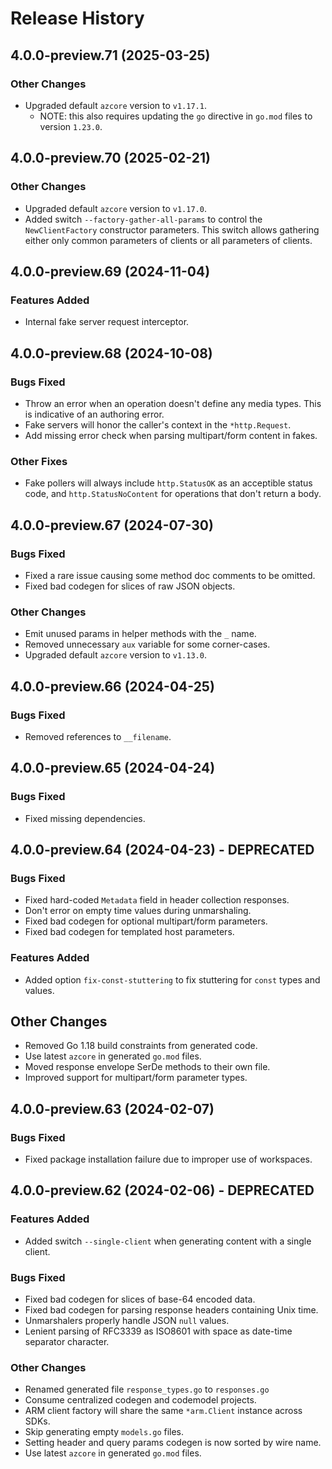 # Release History

## 4.0.0-preview.71 (2025-03-25)

### Other Changes

* Upgraded default `azcore` version to `v1.17.1`.
  * NOTE: this also requires updating the `go` directive in `go.mod` files to version `1.23.0`.

## 4.0.0-preview.70 (2025-02-21)

### Other Changes

* Upgraded default `azcore` version to `v1.17.0`.
* Added switch `--factory-gather-all-params` to control the `NewClientFactory` constructor parameters. This switch allows gathering either only common parameters of clients or all parameters of clients.

## 4.0.0-preview.69 (2024-11-04)

### Features Added

* Internal fake server request interceptor.

## 4.0.0-preview.68 (2024-10-08)

### Bugs Fixed

* Throw an error when an operation doesn't define any media types. This is indicative of an authoring error.
* Fake servers will honor the caller's context in the `*http.Request`.
* Add missing error check when parsing multipart/form content in fakes.

### Other Fixes

* Fake pollers will always include `http.StatusOK` as an acceptible status code, and `http.StatusNoContent` for operations that don't return a body.

## 4.0.0-preview.67 (2024-07-30)

### Bugs Fixed

* Fixed a rare issue causing some method doc comments to be omitted.
* Fixed bad codegen for slices of raw JSON objects.

### Other Changes

* Emit unused params in helper methods with the `_` name.
* Removed unnecessary `aux` variable for some corner-cases.
* Upgraded default `azcore` version to `v1.13.0`.

## 4.0.0-preview.66 (2024-04-25)

### Bugs Fixed

* Removed references to `__filename`.

## 4.0.0-preview.65 (2024-04-24)

### Bugs Fixed

* Fixed missing dependencies.

## 4.0.0-preview.64 (2024-04-23) - DEPRECATED

### Bugs Fixed

* Fixed hard-coded `Metadata` field in header collection responses.
* Don't error on empty time values during unmarshaling.
* Fixed bad codegen for optional multipart/form parameters.
* Fixed bad codegen for templated host parameters.

### Features Added

* Added option `fix-const-stuttering` to fix stuttering for `const` types and values.

## Other Changes

* Removed Go 1.18 build constraints from generated code.
* Use latest `azcore` in generated `go.mod` files.
* Moved response envelope SerDe methods to their own file.
* Improved support for multipart/form parameter types.

## 4.0.0-preview.63 (2024-02-07)

### Bugs Fixed

* Fixed package installation failure due to improper use of workspaces.

## 4.0.0-preview.62 (2024-02-06) - DEPRECATED

### Features Added

* Added switch `--single-client` when generating content with a single client.

### Bugs Fixed

* Fixed bad codegen for slices of base-64 encoded data.
* Fixed bad codegen for parsing response headers containing Unix time.
* Unmarshalers properly handle JSON `null` values.
* Lenient parsing of RFC3339 as ISO8601 with space as date-time separator character.

### Other Changes

* Renamed generated file `response_types.go` to `responses.go`
* Consume centralized codegen and codemodel projects.
* ARM client factory will share the same `*arm.Client` instance across SDKs.
* Skip generating empty `models.go` files.
* Setting header and query params codegen is now sorted by wire name.
* Use latest `azcore` in generated `go.mod` files.
